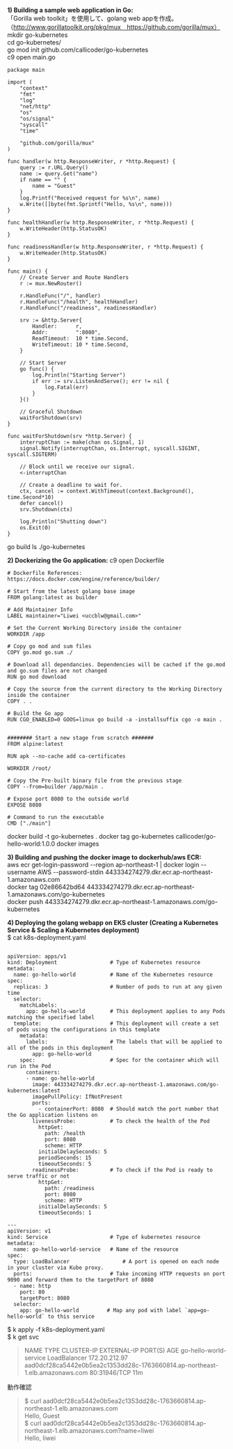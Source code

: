  **1) Building a sample web application in Go:**   
  「Gorilla web toolkit」を使用して、golang web appを作成。（http://www.gorillatoolkit.org/pkg/mux　https://github.com/gorilla/mux）
  mkdir go-kubernetes  
  cd go-kubernetes/  
  go mod init github.com/callicoder/go-kubernetes  
  c9 open main.go  

```
package main

import (
	"context"
	"fmt"
	"log"
	"net/http"
	"os"
	"os/signal"
	"syscall"
	"time"

	"github.com/gorilla/mux"
)

func handler(w http.ResponseWriter, r *http.Request) {
	query := r.URL.Query()
	name := query.Get("name")
	if name == "" {
		name = "Guest"
	}
	log.Printf("Received request for %s\n", name)
	w.Write([]byte(fmt.Sprintf("Hello, %s\n", name)))
}

func healthHandler(w http.ResponseWriter, r *http.Request) {
	w.WriteHeader(http.StatusOK)
}

func readinessHandler(w http.ResponseWriter, r *http.Request) {
	w.WriteHeader(http.StatusOK)
}

func main() {
	// Create Server and Route Handlers
	r := mux.NewRouter()

	r.HandleFunc("/", handler)
	r.HandleFunc("/health", healthHandler)
	r.HandleFunc("/readiness", readinessHandler)

	srv := &http.Server{
		Handler:      r,
		Addr:         ":8080",
		ReadTimeout:  10 * time.Second,
		WriteTimeout: 10 * time.Second,
	}

	// Start Server
	go func() {
		log.Println("Starting Server")
		if err := srv.ListenAndServe(); err != nil {
			log.Fatal(err)
		}
	}()

	// Graceful Shutdown
	waitForShutdown(srv)
}

func waitForShutdown(srv *http.Server) {
	interruptChan := make(chan os.Signal, 1)
	signal.Notify(interruptChan, os.Interrupt, syscall.SIGINT, syscall.SIGTERM)

	// Block until we receive our signal.
	<-interruptChan

	// Create a deadline to wait for.
	ctx, cancel := context.WithTimeout(context.Background(), time.Second*10)
	defer cancel()
	srv.Shutdown(ctx)

	log.Println("Shutting down")
	os.Exit(0)
}
```

  go build
  ls
  ./go-kubernetes 

 **2) Dockerizing the Go application:** 
  c9 open Dockerfile

```
# Dockerfile References: https://docs.docker.com/engine/reference/builder/

# Start from the latest golang base image
FROM golang:latest as builder

# Add Maintainer Info
LABEL maintainer="Liwei <uccblw@gmail.com>"

# Set the Current Working Directory inside the container
WORKDIR /app

# Copy go mod and sum files
COPY go.mod go.sum ./

# Download all dependancies. Dependencies will be cached if the go.mod and go.sum files are not changed
RUN go mod download

# Copy the source from the current directory to the Working Directory inside the container
COPY . .

# Build the Go app
RUN CGO_ENABLED=0 GOOS=linux go build -a -installsuffix cgo -o main .


######## Start a new stage from scratch #######
FROM alpine:latest  

RUN apk --no-cache add ca-certificates

WORKDIR /root/

# Copy the Pre-built binary file from the previous stage
COPY --from=builder /app/main .

# Expose port 8080 to the outside world
EXPOSE 8080

# Command to run the executable
CMD ["./main"] 
```

  docker build -t go-kubernetes .
  docker tag go-kubernetes callicoder/go-hello-world:1.0.0
  docker images

 **3) Building and pushing the docker image to dockerhub/aws ECR:**   
  aws ecr get-login-password --region ap-northeast-1 | docker login --username AWS --password-stdin 443334274279.dkr.ecr.ap-northeast-1.amazonaws.com  
  docker tag 02e86642bd64  443334274279.dkr.ecr.ap-northeast-1.amazonaws.com/go-kubernetes  
  docker push 443334274279.dkr.ecr.ap-northeast-1.amazonaws.com/go-kubernetes  
  

 **4) Deploying the golang webapp on EKS cluster (Creating a Kubernetes Service & Scaling a Kubernetes deployment)**   
$ cat k8s-deployment.yaml  

```

apiVersion: apps/v1
kind: Deployment                 # Type of Kubernetes resource
metadata:
  name: go-hello-world           # Name of the Kubernetes resource
spec:
  replicas: 3                    # Number of pods to run at any given time
  selector:
    matchLabels:
      app: go-hello-world        # This deployment applies to any Pods matching the specified label
  template:                      # This deployment will create a set of pods using the configurations in this template
    metadata:
      labels:                    # The labels that will be applied to all of the pods in this deployment
        app: go-hello-world 
    spec:                        # Spec for the container which will run in the Pod
      containers:
      - name: go-hello-world
        image: 443334274279.dkr.ecr.ap-northeast-1.amazonaws.com/go-kubernetes:latest
        imagePullPolicy: IfNotPresent
        ports:
          - containerPort: 8080  # Should match the port number that the Go application listens on
        livenessProbe:           # To check the health of the Pod
          httpGet:
            path: /health
            port: 8080
            scheme: HTTP
          initialDelaySeconds: 5
          periodSeconds: 15
          timeoutSeconds: 5
        readinessProbe:          # To check if the Pod is ready to serve traffic or not
          httpGet:
            path: /readiness
            port: 8080
            scheme: HTTP
          initialDelaySeconds: 5
          timeoutSeconds: 1    
          
---
apiVersion: v1
kind: Service                    # Type of kubernetes resource
metadata:
  name: go-hello-world-service   # Name of the resource
spec:
  type: LoadBalancer                 # A port is opened on each node in your cluster via Kube proxy.
  ports:                         # Take incoming HTTP requests on port 9090 and forward them to the targetPort of 8080
  - name: http
    port: 80
    targetPort: 8080
  selector:
    app: go-hello-world         # Map any pod with label `app=go-hello-world` to this service
```


$ k apply -f k8s-deployment.yaml  
$ k get svc  
> NAME                     TYPE           CLUSTER-IP      EXTERNAL-IP                                                                    PORT(S)        AGE
> go-hello-world-service   LoadBalancer   172.20.212.97   aad0dcf28ca5442e0b5ea2c1353dd28c-1763660814.ap-northeast-1.elb.amazonaws.com   80:31946/TCP   11m

動作確認  
>  $ curl aad0dcf28ca5442e0b5ea2c1353dd28c-1763660814.ap-northeast-1.elb.amazonaws.com  
> Hello, Guest  
>  $ curl aad0dcf28ca5442e0b5ea2c1353dd28c-1763660814.ap-northeast-1.elb.amazonaws.com?name=liwei  
> Hello, liwei



